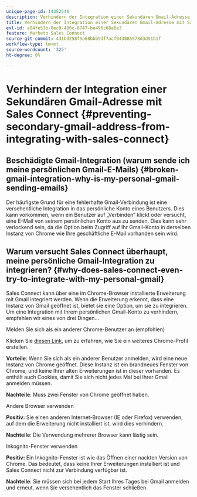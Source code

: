 ```yaml
---
unique-page-id: 14352546
description: Verhindern der Integration einer Sekundären Gmail-Adresse mit Sales Connect - Marketo-Dokumente - Produktdokumentation
title: Verhindern der Integration einer Sekundären Gmail-Adresse mit Sales Connect
exl-id: a84fe53b-0ec8-400c-8747-be496c68a8e3
feature: Marketo Sales Connect
source-git-commit: 431bd258f9a68bbb9df7acf043085578d3d91b1f
workflow-type: tm+mt
source-wordcount: '325'
ht-degree: 0%

---
```


# Verhindern der Integration einer Sekundären Gmail-Adresse mit Sales Connect {#preventing-secondary-gmail-address-from-integrating-with-sales-connect}

## Beschädigte Gmail-Integration (warum sende ich meine persönlichen Gmail-E-Mails) {#broken-gmail-integration-why-is-my-personal-gmail-sending-emails}

Der häufigste Grund für eine fehlerhafte Gmail-Verbindung ist eine versehentliche Integration in das persönliche Konto eines Benutzers. Dies kann vorkommen, wenn ein Benutzer auf „Verbinden“ klickt oder versucht, eine E-Mail von seinem persönlichen Konto aus zu senden. Dies kann sehr verlockend sein, da die Option beim Zugriff auf Ihr Gmail-Konto in derselben Instanz von Chrome wie Ihre geschäftliche E-Mail vorhanden sein wird.

## Warum versucht Sales Connect überhaupt, meine persönliche Gmail-Integration zu integrieren? {#why-does-sales-connect-even-try-to-integrate-with-my-personal-gmail}

Sales Connect kann über eine im Chrome-Browser installierte Erweiterung mit Gmail integriert werden. Wenn die Erweiterung erkennt, dass eine Instanz von Gmail geöffnet ist, bietet sie eine Option, um sie zu integrieren. Um eine Integration mit Ihrem persönlichen Gmail-Konto zu verhindern, empfehlen wir eines von drei Dingen…

Melden Sie sich als ein anderer Chrome-Benutzer an (empfohlen)

Klicken Sie [diesen Link](https://support.google.com/chrome/answer/2364824?hl=en), um zu erfahren, wie Sie ein weiteres Chrome-Profil erstellen.

**Vorteile**: Wenn Sie sich als ein anderer Benutzer anmelden, wird eine neue Instanz von Chrome geöffnet. Diese Instanz ist ein brandneues Fenster von Chrome, und keine Ihrer alten Erweiterungen ist in dieser vorhanden. Es enthält auch Cookies, damit Sie sich nicht jedes Mal bei Ihrer Gmail anmelden müssen.

**Nachteile**: Muss zwei Fenster von Chrome geöffnet haben.

Andere Browser verwenden

**Positiv:** Sie einen anderen Internet-Browser (IE oder Firefox) verwenden, auf dem die Erweiterung nicht installiert ist, wird dies verhindern.

**Nachteile**: Die Verwendung mehrerer Browser kann lästig sein.

Inkognito-Fenster verwenden

**Positiv:** Ein Inkognito-Fenster ist wie das Öffnen einer nackten Version von Chrome. Das bedeutet, dass keine Ihrer Erweiterungen installiert ist und Sales Connect nicht zur Verbindung verfügbar ist.

**Nachteile**: Sie müssen sich bei jedem Start Ihres Tages bei Gmail anmelden und erneut, wenn Sie versehentlich das Fenster schließen.
